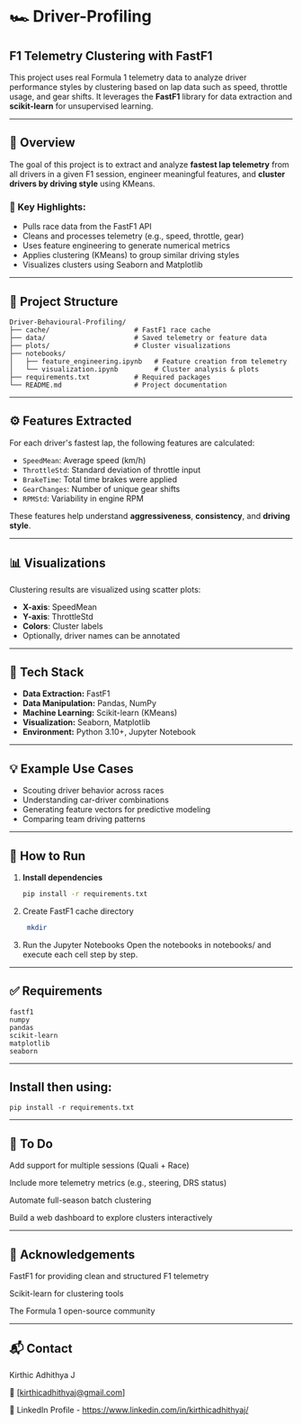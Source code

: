 # 🏎️ Driver-Profiling

## F1 Telemetry Clustering with FastF1

This project uses real Formula 1 telemetry data to analyze driver performance styles by clustering based on lap data such as speed, throttle usage, and gear shifts. It leverages the **FastF1** library for data extraction and **scikit-learn** for unsupervised learning.

---

## 🚀 Overview

The goal of this project is to extract and analyze **fastest lap telemetry** from all drivers in a given F1 session, engineer meaningful features, and **cluster drivers by driving style** using KMeans.

### 🔑 Key Highlights:
- Pulls race data from the FastF1 API
- Cleans and processes telemetry (e.g., speed, throttle, gear)
- Uses feature engineering to generate numerical metrics
- Applies clustering (KMeans) to group similar driving styles
- Visualizes clusters using Seaborn and Matplotlib

---

## 📁 Project Structure
	Driver-Behavioural-Profiling/
	├── cache/                     # FastF1 race cache
	├── data/                      # Saved telemetry or feature data
	├── plots/                     # Cluster visualizations
	├── notebooks/
	│   ├── feature_engineering.ipynb   # Feature creation from telemetry
	│   └── visualization.ipynb         # Cluster analysis & plots
	├── requirements.txt           # Required packages
	└── README.md                  # Project documentation



---

## ⚙️ Features Extracted

For each driver's fastest lap, the following features are calculated:

- `SpeedMean`: Average speed (km/h)
- `ThrottleStd`: Standard deviation of throttle input
- `BrakeTime`: Total time brakes were applied
- `GearChanges`: Number of unique gear shifts
- `RPMStd`: Variability in engine RPM

These features help understand **aggressiveness**, **consistency**, and **driving style**.

---

## 📊 Visualizations

Clustering results are visualized using scatter plots:

- **X-axis**: SpeedMean  
- **Y-axis**: ThrottleStd  
- **Colors**: Cluster labels  
- Optionally, driver names can be annotated

---

## 🧠 Tech Stack

- **Data Extraction:** FastF1
- **Data Manipulation:** Pandas, NumPy
- **Machine Learning:** Scikit-learn (KMeans)
- **Visualization:** Seaborn, Matplotlib
- **Environment:** Python 3.10+, Jupyter Notebook

---

## 💡 Example Use Cases

- Scouting driver behavior across races
- Understanding car-driver combinations
- Generating feature vectors for predictive modeling
- Comparing team driving patterns

---

## 🧪 How to Run

1. **Install dependencies**  
   ```bash
   pip install -r requirements.txt

2. Create FastF1 cache directory
   ```bash
  	mkdir 

3. Run the Jupyter Notebooks
Open the notebooks in notebooks/ and execute each cell step by step.

---
## ✅ Requirements
 
	fastf1
	numpy
	pandas
	scikit-learn
	matplotlib
	seaborn

---
## Install then using:
	
	pip install -r requirements.txt

---
## 📌 To Do

 Add support for multiple sessions (Quali + Race)

 Include more telemetry metrics (e.g., steering, DRS status)

 Automate full-season batch clustering

 Build a web dashboard to explore clusters interactively
 
---
## 🤝 Acknowledgements
FastF1 for providing clean and structured F1 telemetry

Scikit-learn for clustering tools

The Formula 1 open-source community

---
## 📬 Contact

Kirthic Adhithya J

📧 [kirthicadhithyaj@gmail.com]

🔗 LinkedIn Profile - https://www.linkedin.com/in/kirthicadhithyaj/

